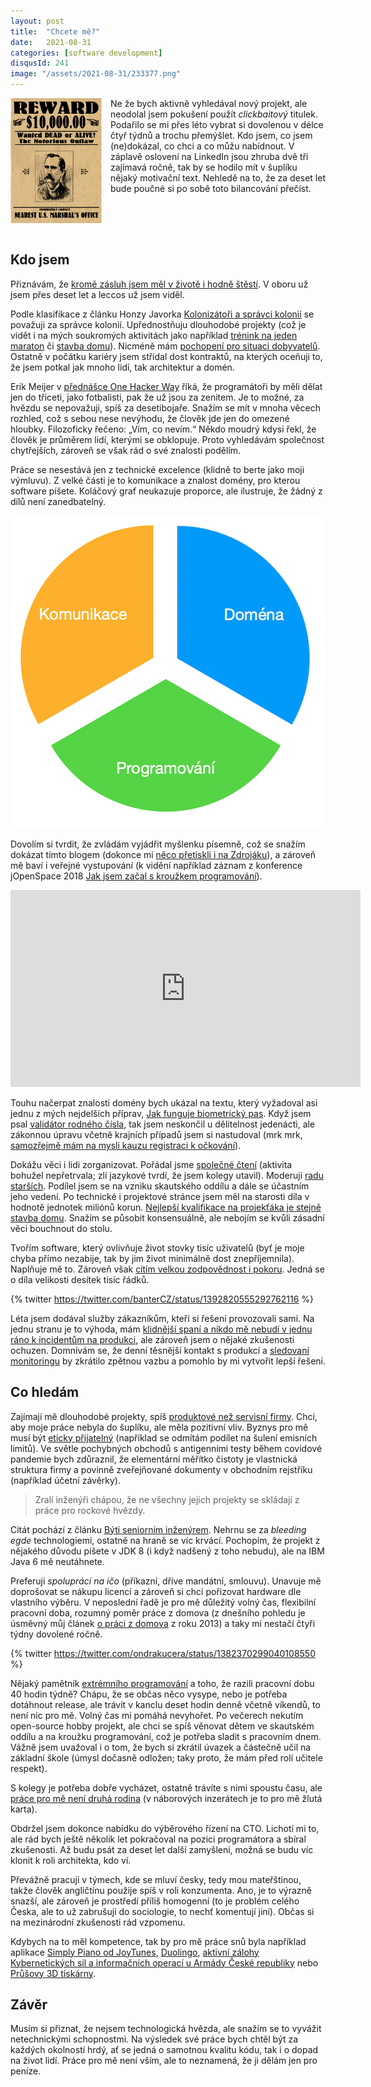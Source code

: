 ```yaml
---
layout: post
title:  "Chcete mě?"
date:   2021-08-31
categories: [software development]
disqusId: 241
image: "/assets/2021-08-31/233377.png"
---
```


<div style="float: left; margin: 0 1em 1em 0; text-align: center;"><img src="/assets/2021-08-31/233377.png" /></div>

Ne že bych aktivně vyhledával nový projekt, ale neodolal jsem pokušení použít _clickbaitový_ titulek. Podařilo se mi přes léto vybrat si dovolenou v délce čtyř týdnů a trochu přemýšlet. Kdo jsem, co jsem (ne)dokázal, co chci a co můžu nabídnout. V záplavě oslovení na LinkedIn jsou zhruba dvě tři zajímavá ročně, tak by se hodilo mít v šuplíku nějaký motivační text. Nehledě na to, že za deset let bude poučné si po sobě toto bilancování přečíst.


<div style="clear:both"></div>
<!--more-->


## Kdo jsem

Přiznávám, že [kromě zásluh jsem měl v životě i hodně štěstí](/software%20development/2014/05/30/stesti-nebo-osobni-zasluhy.html). V oboru už jsem přes deset let a leccos už jsem viděl.

Podle klasifikace z článku Honzy Javorka [Kolonizátoři a správci kolonií](https://honzajavorek.cz/blog/kolonizatori-a-spravci-kolonii/) se považuji za správce kolonií. Upřednostňuju dlouhodobé projekty (což je vidět i na mých soukromých aktivitách jako například [trénink na jeden maraton](/sport/2016/06/29/jak-jsem-trenoval-na-maraton.html) či [stavba domu](/bydlen%C3%AD/2013/09/23/jak-se-stavi-dum-svepomoci.html)). Nicméně mám [pochopení pro situaci dobyvatelů](/software%20development/2019/04/16/jake-predpoklady-tenkrat-meli.html). Ostatně v počátku kariéry jsem střídal dost kontraktů, na kterých oceňuji to, že jsem potkal jak mnoho lidí, tak architektur a domén.

Erik Meijer v [přednášce One Hacker Way](https://www.youtube.com/watch?v=2u0sNRO-QKQ) říká, že programátoři by měli dělat jen do třiceti, jako fotbalisti, pak že už jsou za zenitem. Je to možné, za hvězdu se nepovažuji, spíš za desetibojaře. Snažím se mít v mnoha věcech rozhled, což s sebou nese nevýhodu, že člověk jde jen do omezené hloubky. Filozoficky řečeno: „Vím, co nevím.“ Někdo moudrý kdysi řekl, že člověk je průměrem lidí, kterými se obklopuje. Proto vyhledávám společnost chytřejších, zároveň se však rád o své znalosti podělím.

Práce se nesestává jen z technické excelence (klidně to berte jako moji výmluvu). Z velké části je to komunikace a znalost domény, pro kterou software píšete. Koláčový graf neukazuje proporce, ale ilustruje, že žádný z dílů není zanedbatelný.

![](/assets/2021-08-31/graf.png)

Dovolím si tvrdit, že zvládám vyjádřit myšlenku písemně, což se snažím dokázat tímto blogem (dokonce mi [něco přetiskli i na Zdrojáku](https://zdrojak.cz/autori/lubos-racansky/)), a zároveň mě baví i veřejné vystupování (k vidění například záznam z konference jOpenSpace 2018 [Jak jsem začal s kroužkem programování](https://www.youtube.com/watch?v=tptR39r8ZmE)).

<iframe width="560" height="315" src="https://www.youtube.com/embed/tptR39r8ZmE" frameborder="0" allow="accelerometer; autoplay; encrypted-media; gyroscope; picture-in-picture" allowfullscreen></iframe>

Touhu načerpat znalosti domény bych ukázal na textu, který vyžadoval asi jednu z mých nejdelších příprav, [Jak funguje biometrický pas](/software%20development/2015/12/15/jak-funguje-biometricky-pas.html). Když jsem psal [validátor rodného čísla](/software%20development/2012/11/07/validator-rodnych-cisel.html), tak jsem neskončil u dělitelnost jedenácti, ale zákonnou úpravu včetně krajních případů jsem si nastudoval (mrk mrk, [samozřejmě mám na mysli kauzu registraci k očkování](/software%20development/2021/02/18/kolateralni-ztraty-nemoci-covid-19-nejen-v-it)).

Dokážu věci i lidi zorganizovat. Pořádal jsme [společné čtení](/software%20development/2018/02/27/spolecne-cteni-knih.html) (aktivita bohužel nepřetrvala; zlí jazykové tvrdí, že jsem kolegy utavil). Moderuji [radu starších](/software%20development/2018/11/30/jak-sdilet-informace-ve-firme.html). Podílel jsem se na vzniku skautského oddílu a dále se účastním jeho vedení. Po technické i projektové stránce jsem měl na starosti díla v hodnotě jednotek miliónů korun. [Nejlepší kvalifikace na projekťáka je stejně stavba domu](/software%20development/2012/08/30/jak-se-pozna-kvalitni-projektovy-manazer.html). Snažím se působit konsensuálně, ale nebojím se kvůli zásadní věci bouchnout do stolu.

Tvořím software, který ovlivňuje život stovky tisíc uživatelů (byť je moje chyba přímo nezabije, tak by jim život minimálně dost znepříjemnila). Naplňuje mě to. Zároveň však [cítím velkou zodpovědnost i pokoru](/software%20development/2013/05/16/pokora.html). Jedná se o díla velikosti desítek tisíc řádků.

{% twitter https://twitter.com/banterCZ/status/1392820555292762116 %}

Léta jsem dodával služby zákazníkům, kteří si řešení provozovali sami. Na jednu stranu je to výhoda, mám [klidnější spaní a nikdo mě nebudí v jednu ráno k incidentům na produkci](https://bitfieldconsulting.com/blog/got-game-secrets-of-great-incident-management), ale zároveň jsem o nějaké zkušenosti ochuzen. Domnívám se, že denní těsnější kontakt s produkcí a [sledovaní monitoringu](/software%20development/2017/02/22/monitoring.html) by zkrátilo zpětnou vazbu a pomohlo by mi vytvořit lepší řešení.


## Co hledám

Zajímají mě dlouhodobé projekty, spíš [produktové než servisní firmy](/software%20development/2019/10/22/servisni-versus-produktova-firma.html). Chci, aby moje práce nebyla do šuplíku, ale měla pozitivní vliv. Byznys pro mě musí být [eticky přijatelný](/software%20development/2016/03/07/uvod-do-profese.html) (například se odmítám podílet na šulení emisních limitů). Ve světle pochybných obchodů s antigenními testy během covidové pandemie bych zdůraznil, že elementární měřítko čistoty je vlastnická struktura firmy a povinně zveřejňované dokumenty v obchodním rejstříku (například účetní závěrky).

> Zralí inženýři chápou, že ne všechny jejich projekty se skládají z práce pro rockové hvězdy.

Citát pochází z článku [Býti seniorním inženýrem](https://zdrojak.cz/clanky/byti-seniornim-inzenyrem/). Nehrnu se za _bleeding egde_ technologiemi, ostatně na hraně se víc krvácí. Pochopím, že projekt z nějakého důvodu píšete v JDK 8 (i když nadšený z toho nebudu), ale na IBM Java 6 mě neutáhnete.

Preferuji _spolupráci na ičo_ (příkazní, dříve mandátní, smlouvu). Unavuje mě doprošovat se nákupu licencí a zároveň si chci pořizovat hardware dle vlastního výběru. V neposlední řadě je pro mě důležitý volný čas, flexibilní pracovní doba, rozumný poměr práce z domova (z dnešního pohledu je úsměvný můj článek [o práci z domova](/software%20development/2013/06/03/prace-z-domova-expozice.html) z roku 2013) a taky mi nestačí čtyři týdny dovolené ročně.

{% twitter https://twitter.com/ondrakucera/status/1382370299040108550 %}

Nějaký pamětník [extrémního programování](https://cs.wikipedia.org/wiki/Extr%C3%A9mn%C3%AD_programov%C3%A1n%C3%AD) a toho, že razili pracovní dobu 40 hodin týdně? Chápu, že se občas něco vysype, nebo je potřeba dotáhnout release, ale trávit v kanclu deset hodin denně včetně víkendů, to není nic pro mě. Volný čas mi pomáhá nevyhořet. Po večerech nekutím open-source hobby projekt, ale chci se spíš věnovat dětem ve skautském oddílu a na kroužku programování, což je potřeba sladit s pracovním dnem. Vážně jsem uvažoval i o tom, že bych si zkrátil úvazek a částečně učil na základní škole (úmysl dočasně odložen; taky proto, že mám před rolí učitele respekt).

S kolegy je potřeba dobře vycházet, ostatně trávíte s nimi spoustu času, ale [práce pro mě není druhá rodina](/software%20development/2013/05/08/prace-neni-druha-rodina.html) (v náborových inzerátech je to pro mě žlutá karta).

Obdržel jsem dokonce nabídku do výběrového řízení na CTO. Lichotí mi to, ale rád bych ještě několik let pokračoval na pozici programátora a sbíral zkušenosti. Až budu psát za deset let další zamyšlení, možná se budu víc klonit k roli architekta, kdo ví.

Převážně pracuji v týmech, kde se mluví česky, tedy mou mateřštinou, takže člověk angličtinu použije spíš v roli konzumenta. Ano, je to výrazně snazší, ale zároveň je prostředí příliš homogenní (to je problém celého Česka, ale to už zabrušuji do sociologie, to nechť komentují jiní). Občas si na mezinárodní zkušenosti rád vzpomenu.

Kdybych na to měl kompetence, tak by pro mě práce snů byla například aplikace [Simply Piano od JoyTunes](https://www.joytunes.com), [Duolingo](https://www.duolingo.com/), [aktivní zálohy Kybernetických sil a informačních operací u Armády České republiky](https://www.aktivnizaloha.army.cz/az-velitelstvi-kysio) nebo [Průšovy 3D tiskárny](https://www.prusa3d.cz/).


## Závěr

Musím si přiznat, že nejsem technologická hvězda, ale snažím se to vyvážit netechnickými schopnostmi. Na výsledek své práce bych chtěl být za každých okolností hrdý, ať se jedná o samotnou kvalitu kódu, tak i o dopad na život lidí. Práce pro mě není vším, ale to neznamená, že ji dělám jen pro peníze.
